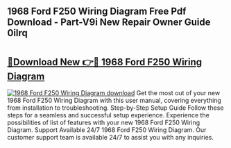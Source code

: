 ## 1968 Ford F250 Wiring Diagram Free Pdf Download - Part-V9i New Repair Owner Guide 0ilrq

# <h2><a href="http://dfkufvn.blite.top/?on=1968+Ford+F250+Wiring+Diagram">🔗Download New 👉🔴 1968 Ford F250 Wiring Diagram</a></h2>

[![1968 Ford F250 Wiring Diagram download](https://i.imgur.com/lujVjoI.png)](http://dfkufvn.blite.top/?on=1968+Ford+F250+Wiring+Diagram)
Get the most out of your new 1968 Ford F250 Wiring Diagram with this user manual, covering everything from installation to troubleshooting. Step-by-Step Setup Guide Follow these steps for a seamless and successful setup experience. Experience the possibilities of list of features with your new 1968 Ford F250 Wiring Diagram. Support Available 24/7 1968 Ford F250 Wiring Diagram. Our customer support team is available 24/7 to assist you with any inquiries.

